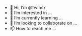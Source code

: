 - 👋 Hi, I’m @twinsx
- 👀 I’m interested in ...
- 🌱 I’m currently learning ...
- 💞️ I’m looking to collaborate on ...
- 📫 How to reach me ...

<!---
twinsx/twinsx is a ✨ special ✨ repository because its `README.md` (this file) appears on your GitHub profile.
You can click the Preview link to take a look at your changes.
--->
